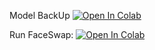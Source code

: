 Model BackUp
[![Open In Colab](https://colab.research.google.com/assets/colab-badge.svg)](https://colab.research.google.com/github/neuralfalcon/Roop-Image-FaceSwap/blob/main/Roop_image_Face_Swap_Backup.ipynb)

Run FaceSwap:
[![Open In Colab](https://colab.research.google.com/assets/colab-badge.svg)](https://colab.research.google.com/github/neuralfalcon/Roop-Image-FaceSwap/blob/main/Roop_image_Face_Swap_colab.ipynb)
